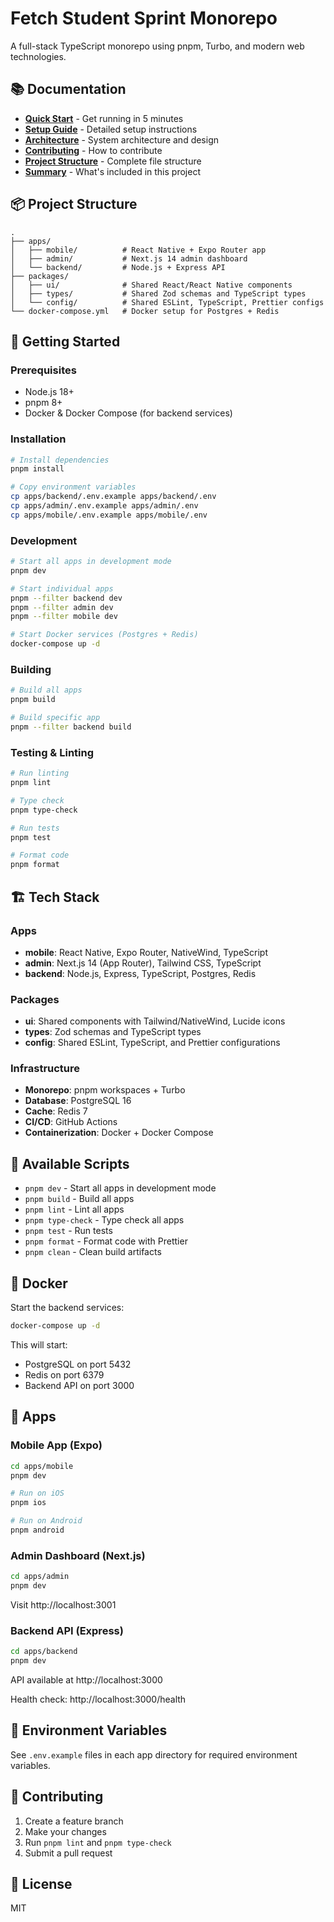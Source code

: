 # Fetch Student Sprint Monorepo

A full-stack TypeScript monorepo using pnpm, Turbo, and modern web technologies.

## 📚 Documentation

- **[Quick Start](./QUICKSTART.md)** - Get running in 5 minutes
- **[Setup Guide](./SETUP.md)** - Detailed setup instructions
- **[Architecture](./ARCHITECTURE.md)** - System architecture and design
- **[Contributing](./CONTRIBUTING.md)** - How to contribute
- **[Project Structure](./PROJECT_STRUCTURE.md)** - Complete file structure
- **[Summary](./SUMMARY.md)** - What's included in this project

## 📦 Project Structure

```
.
├── apps/
│   ├── mobile/          # React Native + Expo Router app
│   ├── admin/           # Next.js 14 admin dashboard
│   └── backend/         # Node.js + Express API
├── packages/
│   ├── ui/              # Shared React/React Native components
│   ├── types/           # Shared Zod schemas and TypeScript types
│   └── config/          # Shared ESLint, TypeScript, Prettier configs
└── docker-compose.yml   # Docker setup for Postgres + Redis
```

## 🚀 Getting Started

### Prerequisites

- Node.js 18+
- pnpm 8+
- Docker & Docker Compose (for backend services)

### Installation

```bash
# Install dependencies
pnpm install

# Copy environment variables
cp apps/backend/.env.example apps/backend/.env
cp apps/admin/.env.example apps/admin/.env
cp apps/mobile/.env.example apps/mobile/.env
```

### Development

```bash
# Start all apps in development mode
pnpm dev

# Start individual apps
pnpm --filter backend dev
pnpm --filter admin dev
pnpm --filter mobile dev

# Start Docker services (Postgres + Redis)
docker-compose up -d
```

### Building

```bash
# Build all apps
pnpm build

# Build specific app
pnpm --filter backend build
```

### Testing & Linting

```bash
# Run linting
pnpm lint

# Type check
pnpm type-check

# Run tests
pnpm test

# Format code
pnpm format
```

## 🏗️ Tech Stack

### Apps

- **mobile**: React Native, Expo Router, NativeWind, TypeScript
- **admin**: Next.js 14 (App Router), Tailwind CSS, TypeScript
- **backend**: Node.js, Express, TypeScript, Postgres, Redis

### Packages

- **ui**: Shared components with Tailwind/NativeWind, Lucide icons
- **types**: Zod schemas and TypeScript types
- **config**: Shared ESLint, TypeScript, and Prettier configurations

### Infrastructure

- **Monorepo**: pnpm workspaces + Turbo
- **Database**: PostgreSQL 16
- **Cache**: Redis 7
- **CI/CD**: GitHub Actions
- **Containerization**: Docker + Docker Compose

## 📝 Available Scripts

- `pnpm dev` - Start all apps in development mode
- `pnpm build` - Build all apps
- `pnpm lint` - Lint all apps
- `pnpm type-check` - Type check all apps
- `pnpm test` - Run tests
- `pnpm format` - Format code with Prettier
- `pnpm clean` - Clean build artifacts

## 🐳 Docker

Start the backend services:

```bash
docker-compose up -d
```

This will start:
- PostgreSQL on port 5432
- Redis on port 6379
- Backend API on port 3000

## 📱 Apps

### Mobile App (Expo)

```bash
cd apps/mobile
pnpm dev

# Run on iOS
pnpm ios

# Run on Android
pnpm android
```

### Admin Dashboard (Next.js)

```bash
cd apps/admin
pnpm dev
```

Visit http://localhost:3001

### Backend API (Express)

```bash
cd apps/backend
pnpm dev
```

API available at http://localhost:3000

Health check: http://localhost:3000/health

## 🔧 Environment Variables

See `.env.example` files in each app directory for required environment variables.

## 🤝 Contributing

1. Create a feature branch
2. Make your changes
3. Run `pnpm lint` and `pnpm type-check`
4. Submit a pull request

## 📄 License

MIT
